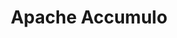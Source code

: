 ---
codehost: https://github.com/https://github.com/apache/accumulo
linkedin: https://linkedin.com/groups/4554913
logohandle: apache_accumulo
sort: accumulo
tags:
- apache
title: Apache Accumulo
twitter: https://x.com/apacheaccumulo
website: https://accumulo.apache.org/
wikipedia: https://en.m.wikipedia.org/wiki/Apache_Accumulo
---
